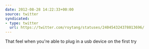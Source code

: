 ```yaml
---
date: 2012-08-28 14:22:33+00:00
source: twitter
syndicated:
- type: twitter
  url: https://twitter.com/roytang/statuses/240454324378013696/
---
```


That feel when you're able to plug in a usb device on the first try
